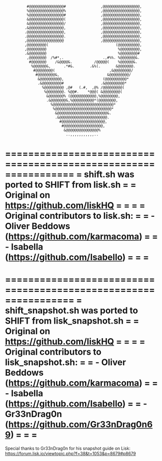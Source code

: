 ﻿                                                                               
              #@@@@@@@@@@@@@@@@#                ,@@@@@@@@@@@@@@@@@,            
              %@@@@@@@@@@@@@@@@%                ,@@@@@@@@@@@@@@@@@,            
              %@@@@@@@@@@@@@@@@#                ,@@@@@@@@@@@@@@@@@,            
              &@@@@@@@@@@@@@@@@(                ,@@@@@@@@@@@@@@@@@,            
              &@@@@@@@@@@@@@@@@/                ,@@@@@@@@@@@@@@@@@,            
             .&@@@@@@@@@@@@@@@@,                ,@@@@@@@@@@@@@@@@@,            
             .@@@@@@@@@@@@@@@@@,                ,@@@@@@@@@@@@@@@@@,            
             .@@@@@@@@@@@@@@@@@.                ,@@@@@@@@@@@@@@@@@,            
             ,@@@@@@@@@@@@@@@@@                 ,@@@@@@@@@@@@@@@@@,            
             ,@@@@@@@@@(                               (@@@@@@@@@@,            
             ,@@@@@@@@@                                 %@@@@@@@@@,            
             .&@@@@@@@@                                 %@@@@@@@@#             
              ,@@@@@@@@  /%#*,.                  .,#%%. %@@@@@@@&.             
               #@@@@@@@    /&@@@@&.          /@@@@@(    %@@@@@@&.              
                %@@@@@@&,      .*#&.       .&%(.       &@@@@@@@.               
                 #@@@@@@@@(                         ,&@@@@@@@@/                
                  #@@@@@@@@&,                      &@@@@@@@@@/                 
                   &@@@@@@@@@@,                  (@@@@@@@@@@*                  
                   .&@@@@@@@@@#                 .&@@@@@@@@@*                   
                     %@@@@@@@@@ ,@#   (.#,  ,@% /@@@@@@@@@(                    
                      %@@@@@@@@. %@@#.    *@@@( &@@@@@@@@(                     
                       &@@@@@@@% (@@@@@@@@@@@@,%@@@@@@@@,                      
                       .&@@@@@@@&,%@@@@@@@@@@*(@@@@@@@@,                       
                         %@@@@@@@@@@@@@@@@@@@@@@@@@@@@*                        
                          %@@@@@@@@@@@@@@@@@@@@@@@@@@*                         
                           &@@@@@@@@@@@@@@@@@@@@@@@&.                          
                           .&@@@@@@@@@@@@@@@@@@@@@@.                           
                             #@@@@@@@@@@@@@@@@@@@@,                            
                              #@@@@@@@@@@@@@@@@@@,                             
                               &@@@@@@@@@@@@@@@%                               
                                ..,,,,,,,,,,,..                                
    
	
================================================================
= shift.sh was ported to SHIFT from lisk.sh                    =
= Original on https://github.com/liskHQ                        =
=                                                              =
= Original contributors to lisk.sh:                            =
=     - Oliver Beddows (https://github.com/karmacoma)          =
=     - Isabella (https://github.com/Isabello)                 =
=                                                              =
================================================================

================================================================
= shift_snapshot.sh was ported to SHIFT from lisk_snapshot.sh  =
= Original on https://github.com/liskHQ                        =
=                                                              =
= Original contributors to lisk_snapshot.sh:                   =
=     - Oliver Beddows (https://github.com/karmacoma)          =
=     - Isabella (https://github.com/Isabello)                 =
=     - Gr33nDrag0n (https://github.com/Gr33nDrag0n69)         =
=                                                              =
================================================================

Special thanks to Gr33nDrag0n for his snapshot guide on Lisk:
https://forum.lisk.io/viewtopic.php?f=38&t=1053&p=8679#p8679

